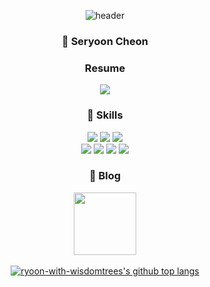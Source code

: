 <div align="center">

  ![header](https://capsule-render.vercel.app/api?type=waving&color=auto&height=200&section=header&text=Ryoon.with.wisdomtrees✨&fontSize=48)

</div>

<div align="center">

  ### 🙋 Seryoon Cheon

  ### Resume

  <a href="https://seryoon-bibana-cheon.vercel.app/resume">
    <img src="https://img.shields.io/badge/Notion-000000?style=flat-square&logo=Notion&logoColor=white&link=https://seryoon-bibana-cheon.vercel.app/resume"/>
  </a>

</div>

<div align="center">

  ### 📕 Skills
  
  <div>
    <img src="https://img.shields.io/badge/-JavaScript-F7DF1E?style=flat-square&logo=javascript&logoColor=white" />
    <img src="https://img.shields.io/badge/-TypeScript-3178C6?style=flat-square&logo=typescript&logoColor=white" />
    <img src="https://img.shields.io/badge/-Dart-0175C2?style=flat-square&logo=dart&logoColor=white" />
  </div>
  <div>
    <img src="https://img.shields.io/badge/-Flutter-02569B?style=flat-square&logo=flutter&logoColor=white" />
    <img src="https://img.shields.io/badge/-Express-000000?style=flat-square&logo=express&logoColor=white" />
    <img src="https://img.shields.io/badge/-NestJs-E0234E?style=flat-square&logo=nestjs&logoColor=white" />
    <img src="https://img.shields.io/badge/-React-61DAFB?style=flat-square&logo=react&logoColor=white" />
  </div>

</div>

<div align="center">

  ### 📝 Blog

  <a href="https://seryoon-bibana-cheon.vercel.app/">
    <img width="100" height="100" src="https://www.notion.so/image/https%3A%2F%2Fprod-files-secure.s3.us-west-2.amazonaws.com%2F056ff9f5-a9ef-486f-8acb-9eef51d06a2d%2F5c50f2a3-2565-4736-a990-e5299647e88c%2Fnotion-avatar.png?table=block&id=3cd9ce9f-dd74-46df-8d1d-c55690d1ec77&t=3cd9ce9f-dd74-46df-8d1d-c55690d1ec77?style=flat-square&link=https://seryoon-bibana-cheon.vercel.app/"/>
  </a>

</div>

<br>

<div align="center">
  <a href="https://github.com/anuraghazra/github-readme-stats">
    <img align="center" src="https://github-readme-stats.anuraghazra1.vercel.app/api/top-langs/?username=ryoon-with-wisdomtrees&layout=compact" alt="ryoon-with-wisdomtrees's github top langs" />
  </a>  
<div>
